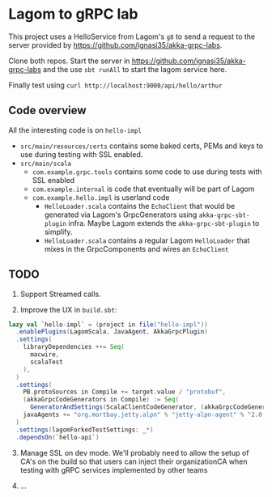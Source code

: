 # Lagom to gRPC lab 

This project uses a HelloService from Lagom's `g8` to send a request to the server provided by https://github.com/ignasi35/akka-grpc-labs.

Clone both repos. Start the server in https://github.com/ignasi35/akka-grpc-labs and the use `sbt runAll` to start the lagom service here.

Finally test using `curl http://localhost:9000/api/hello/arthur`

## Code overview

All the interesting code is on `hello-impl`

 * `src/main/resources/certs` contains some baked certs, PEMs and keys to use during testing with SSL enabled.
 * `src/main/scala`
    * `com.example.grpc.tools` contains some code to use during tests with SSL enabled
    * `com.example.internal` is code that eventually will be part of Lagom
    * `com.example.hello.impl` is userland code
        * `HelloLoader.scala` contains the `EchoClient` that would be generated via Lagom's GrpcGenerators using `akka-grpc-sbt-plugin` infra. Maybe Lagom extends the `akka-grpc-sbt-plugin` to simplify.
        * `HelloLoader.scala` contains a regular Lagom `HelloLoader` that mixes in the GrpcComponents and wires an `EchoClient`
        
## TODO

1. Support Streamed calls.

2. Improve the UX in `build.sbt`:

```scala
lazy val `hello-impl` = (project in file("hello-impl"))
  .enablePlugins(LagomScala, JavaAgent, AkkaGrpcPlugin)
  .settings(
    libraryDependencies ++= Seq(
      macwire,
      scalaTest
    ),
  )
  .settings(
    PB.protoSources in Compile += target.value / "protobuf",
    (akkaGrpcCodeGenerators in Compile) := Seq(
      GeneratorAndSettings(ScalaClientCodeGenerator, (akkaGrpcCodeGeneratorSettings in Compile).value)),
    javaAgents += "org.mortbay.jetty.alpn" % "jetty-alpn-agent" % "2.0.6" % "runtime",
  )
  .settings(lagomForkedTestSettings: _*)
  .dependsOn(`hello-api`)
```

3. Manage SSL on dev mode. We'll probably need to allow the setup of CA's on the build so that users can inject their organizationCA when testing with gRPC services implemented by other teams

4. ...
